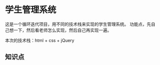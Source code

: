 # 学生管理系统
这是一个循环迭代项目，用不同的技术栈来实现的学生管理系统。
功能点，先自己想一下，然后看老师怎么实现，然后自己再实现一遍。

本次的技术栈：html + css + jQuery

## 知识点



